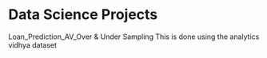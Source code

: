 # Data Science Projects
Loan_Prediction_AV_Over &amp; Under Sampling
This is done using the analytics vidhya dataset
